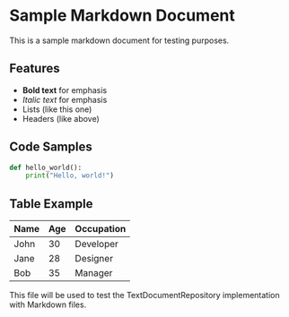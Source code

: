 # Sample Markdown Document

This is a sample markdown document for testing purposes.

## Features

- **Bold text** for emphasis
- *Italic text* for emphasis
- Lists (like this one)
- Headers (like above)

## Code Samples

```python
def hello_world():
    print("Hello, world!")
```

## Table Example

| Name | Age | Occupation |
|------|-----|------------|
| John | 30  | Developer  |
| Jane | 28  | Designer   |
| Bob  | 35  | Manager    |

This file will be used to test the TextDocumentRepository implementation with Markdown files. 
